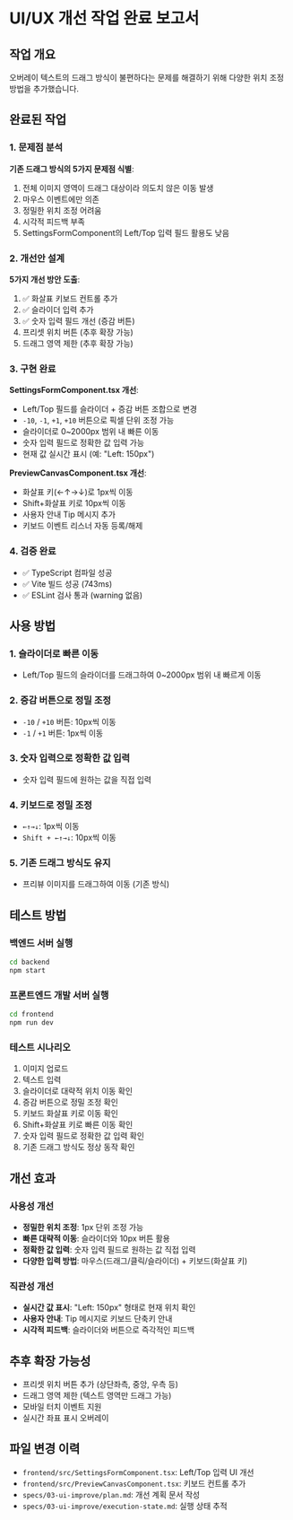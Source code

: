 # UI/UX 개선 작업 완료 보고서

## 작업 개요
오버레이 텍스트의 드래그 방식이 불편하다는 문제를 해결하기 위해 다양한 위치 조정 방법을 추가했습니다.

## 완료된 작업

### 1. 문제점 분석
**기존 드래그 방식의 5가지 문제점 식별**:
1. 전체 이미지 영역이 드래그 대상이라 의도치 않은 이동 발생
2. 마우스 이벤트에만 의존
3. 정밀한 위치 조정 어려움
4. 시각적 피드백 부족
5. SettingsFormComponent의 Left/Top 입력 필드 활용도 낮음

### 2. 개선안 설계
**5가지 개선 방안 도출**:
1. ✅ 화살표 키보드 컨트롤 추가
2. ✅ 슬라이더 입력 추가
3. ✅ 숫자 입력 필드 개선 (증감 버튼)
4. 프리셋 위치 버튼 (추후 확장 가능)
5. 드래그 영역 제한 (추후 확장 가능)

### 3. 구현 완료
**SettingsFormComponent.tsx 개선**:
- Left/Top 필드를 슬라이더 + 증감 버튼 조합으로 변경
- `-10`, `-1`, `+1`, `+10` 버튼으로 픽셀 단위 조정 가능
- 슬라이더로 0~2000px 범위 내 빠른 이동
- 숫자 입력 필드로 정확한 값 입력 가능
- 현재 값 실시간 표시 (예: "Left: 150px")

**PreviewCanvasComponent.tsx 개선**:
- 화살표 키(←↑→↓)로 1px씩 이동
- Shift+화살표 키로 10px씩 이동
- 사용자 안내 Tip 메시지 추가
- 키보드 이벤트 리스너 자동 등록/해제

### 4. 검증 완료
- ✅ TypeScript 컴파일 성공
- ✅ Vite 빌드 성공 (743ms)
- ✅ ESLint 검사 통과 (warning 없음)

## 사용 방법

### 1. 슬라이더로 빠른 이동
- Left/Top 필드의 슬라이더를 드래그하여 0~2000px 범위 내 빠르게 이동

### 2. 증감 버튼으로 정밀 조정
- `-10` / `+10` 버튼: 10px씩 이동
- `-1` / `+1` 버튼: 1px씩 이동

### 3. 숫자 입력으로 정확한 값 입력
- 숫자 입력 필드에 원하는 값을 직접 입력

### 4. 키보드로 정밀 조정
- `←↑→↓`: 1px씩 이동
- `Shift + ←↑→↓`: 10px씩 이동

### 5. 기존 드래그 방식도 유지
- 프리뷰 이미지를 드래그하여 이동 (기존 방식)

## 테스트 방법

### 백엔드 서버 실행
```bash
cd backend
npm start
```

### 프론트엔드 개발 서버 실행
```bash
cd frontend
npm run dev
```

### 테스트 시나리오
1. 이미지 업로드
2. 텍스트 입력
3. 슬라이더로 대략적 위치 이동 확인
4. 증감 버튼으로 정밀 조정 확인
5. 키보드 화살표 키로 이동 확인
6. Shift+화살표 키로 빠른 이동 확인
7. 숫자 입력 필드로 정확한 값 입력 확인
8. 기존 드래그 방식도 정상 동작 확인

## 개선 효과

### 사용성 개선
- **정밀한 위치 조정**: 1px 단위 조정 가능
- **빠른 대략적 이동**: 슬라이더와 10px 버튼 활용
- **정확한 값 입력**: 숫자 입력 필드로 원하는 값 직접 입력
- **다양한 입력 방법**: 마우스(드래그/클릭/슬라이더) + 키보드(화살표 키)

### 직관성 개선
- **실시간 값 표시**: "Left: 150px" 형태로 현재 위치 확인
- **사용자 안내**: Tip 메시지로 키보드 단축키 안내
- **시각적 피드백**: 슬라이더와 버튼으로 즉각적인 피드백

## 추후 확장 가능성
- 프리셋 위치 버튼 추가 (상단좌측, 중앙, 우측 등)
- 드래그 영역 제한 (텍스트 영역만 드래그 가능)
- 모바일 터치 이벤트 지원
- 실시간 좌표 표시 오버레이

## 파일 변경 이력
- `frontend/src/SettingsFormComponent.tsx`: Left/Top 입력 UI 개선
- `frontend/src/PreviewCanvasComponent.tsx`: 키보드 컨트롤 추가
- `specs/03-ui-improve/plan.md`: 개선 계획 문서 작성
- `specs/03-ui-improve/execution-state.md`: 실행 상태 추적
